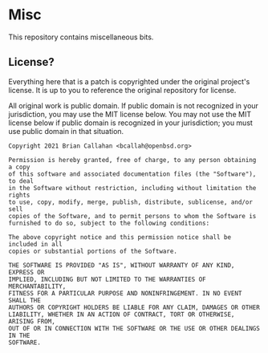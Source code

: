 Misc
====
This repository contains miscellaneous bits.

License?
--------
Everything here that is a patch is copyrighted under the original project's license. It is up to you to reference the original repository for license.

All original work is public domain. If public domain is not recognized in your jurisdiction, you may use the MIT license below. You may not use the MIT license below if public domain is recognized in your jurisdiction; you must use public domain in that situation.

```
Copyright 2021 Brian Callahan <bcallah@openbsd.org>

Permission is hereby granted, free of charge, to any person obtaining a copy
of this software and associated documentation files (the "Software"), to deal
in the Software without restriction, including without limitation the rights
to use, copy, modify, merge, publish, distribute, sublicense, and/or sell
copies of the Software, and to permit persons to whom the Software is
furnished to do so, subject to the following conditions:

The above copyright notice and this permission notice shall be included in all
copies or substantial portions of the Software.

THE SOFTWARE IS PROVIDED "AS IS", WITHOUT WARRANTY OF ANY KIND, EXPRESS OR
IMPLIED, INCLUDING BUT NOT LIMITED TO THE WARRANTIES OF MERCHANTABILITY,
FITNESS FOR A PARTICULAR PURPOSE AND NONINFRINGEMENT. IN NO EVENT SHALL THE
AUTHORS OR COPYRIGHT HOLDERS BE LIABLE FOR ANY CLAIM, DAMAGES OR OTHER
LIABILITY, WHETHER IN AN ACTION OF CONTRACT, TORT OR OTHERWISE, ARISING FROM,
OUT OF OR IN CONNECTION WITH THE SOFTWARE OR THE USE OR OTHER DEALINGS IN THE
SOFTWARE.
```
